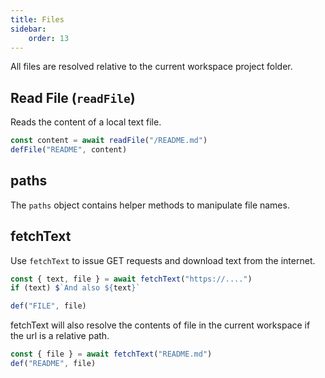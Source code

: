 ```yaml
---
title: Files
sidebar:
    order: 13
---
```


All files are resolved relative to the current workspace project folder.

## Read File (`readFile`)

Reads the content of a local text file.

```ts
const content = await readFile("/README.md")
defFile("README", content)
```

## paths

The `paths` object contains helper methods to manipulate file names.

## fetchText

Use `fetchText` to issue GET requests and download text from the internet.

```ts
const { text, file } = await fetchText("https://....")
if (text) $`And also ${text}`

def("FILE", file)
```

fetchText will also resolve the contents of file in the current workspace if the url is a relative path.

```ts
const { file } = await fetchText("README.md")
def("README", file)
```
